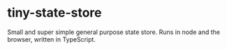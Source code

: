 # tiny-state-store 
<!-- [![Build status](https://travis-ci.org/marcelbeumer/tiny-state-store.svg?branch=master)](https://travis-ci.org/marcelbeumer/tiny-state-store) [![NPM version](https://flat.badgen.net/npm/v/tiny-state-store/latest)](https://www.npmjs.com/package/tiny-state-store) [![Bundle size](https://badgen.net/bundlephobia/minzip/tiny-state-store)](https://bundlephobia.com/result?p=tiny-state-store) -->

Small and super simple general purpose state store. Runs in node and the browser, written in TypeScript.

<!-- ## Installation

```
npm i tiny-state-store
```

## Getting started

```ts
``` -->
